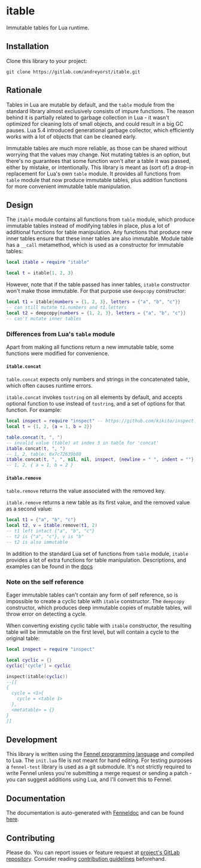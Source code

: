 # itable

Immutable tables for Lua runtime.

## Installation

Clone this library to your project:

    git clone https://gitlab.com/andreyorst/itable.git

## Rationale

Tables in Lua are mutable by default, and the `table` module from the standard library almost exclusively consists of impure functions.
The reason behind it is partially related to garbage collection in Lua - it wasn't optimized for cleaning lots of small objects, and could result in a big GC pauses.
Lua 5.4 introduced generational garbage collector, which efficiently works with a lot of objects that can be cleaned early.

Immutable tables are much more reliable, as those can be shared without worrying that the values may change.
Not mutating tables is an option, but there's no guarantees that some function won't alter a table it was passed, either by mistake, or intentionally.
This library is meant as (sort of) a drop-in replacement for Lua's own `table` module.
It provides all functions from `table` module that now produce immutable tables, plus addition functions for more convenient immutable table manipulation.

## Design

The `itable` module contains all functions from `table` module, which produce immutable tables instead of modifying tables in place, plus a lot of additional functions for table manipulation.
Any functions that produce new inner tables ensure that these inner tables are also immutable.
Module table has a `__call` metamethod, which is used as a constructor for immutable tables:

``` lua
local itable = require "itable"

local t = itable{1, 2, 3}
```

However, note that if the table passed has inner tables, `itable` constructor won't make those immutable.
For that purpose use `deepcopy` constructor:

``` lua
local t1 = itable{numbers = {1, 2, 3}, letters = {"a", "b", "c"}}
-- can still mutate t1.numbers and t1.letters
local t2 = deepcopy{numbers = {1, 2, 3}, letters = {"a", "b", "c"}}
-- can't mutate inner tables
```

### Differences from Lua's `table` module

Apart from making all functions return a new immutable table, some functions were modified for convenience.

#### `itable.concat`

`table.concat` expects only numbers and strings in the concatenated table, which often causes runtime errors.

`itable.concat` invokes `tostring` on all elements by default, and accepts optional function to use instead of `tostring`, and a set of options for that function.
For example:

``` lua
local inspect = require "inspect" -- https://github.com/kikito/inspect.lua
local t = {1, 2, {a = 1, b = 2}}

table.concat(t, ", ")
-- invalid value (table) at index 3 in table for 'concat'
itable.concat(t, ", ")
-- 1, 2, table: 0x7c72639b80
itable.concat(t, ", ", nil, nil, inspect, {newline = " ", indent = ""})
-- 1, 2, { a = 1, b = 2 }
```

#### `itable.remove`

`table.remove` returns the value associated with the removed key.

`itable.remove` returns a new table as its first value, and the removed value as a second value:

``` lua
local t1 = {"a", "b", "c"}
local t2, v = itable.remove(t1, 2)
-- t1 left intact {"a", "b", "c"}
-- t2 is {"a", "c"}, v is "b"
-- t2 is also immutable
```

In addition to the standard Lua set of functions from `table` module, `itable` provides a lot of extra functions for table manipulation.
Descriptions, and examples can be found in the [docs](doc/itable.md)

### Note on the self reference

Eager immutable tables can't contain any form of self reference, so is impossible to create a cyclic table with `itable` constructor.
The `deepcopy` constructor, which produces deep immutable copies of mutable tables, will throw error on detecting a cycle.

When converting existing cyclic table with `itable` constructor, the resulting table will be immutable on the first level, but will contain a cycle to the original table:

``` lua
local inspect = require "inspect"

local cyclic = {}
cyclic['cycle'] = cyclic

inspect(itable(cyclic))
--[[
{
  cycle = <1>{
    cycle = <table 1>
  },
  <metatable> = {}
}
]]
```

## Development

This library is written using the [Fennel programming language](https://fennel-lang.org) and compiled to Lua.
The `init.lua` file is not meant for hand editing.
For testing purposes a `fennel-test` library is used as a git submodule.
It's not strictly required to write Fennel unless you're submitting a merge request or sending a patch - you can suggest additions using Lua, and I'll convert this to Fennel.

## Documentation

The documentation is auto-generated with [Fenneldoc](https://gitlab.com/andreyorst/fenneldoc) and can be found [here](https://gitlab.com/andreyorst/itable/-/tree/master/doc).

## Contributing

Please do.
You can report issues or feature request at [project's GitLab repository](https://gitlab.com/andreyorst/itable).
Consider reading [contribution guidelines](https://gitlab.com/andreyorst/itable/-/blob/master/CONTRIBUTING.md) beforehand.

<!--  LocalWords:  metamethod metatable Lua metamethods itable GC
      LocalWords:  Lua's GitLab submodule
 -->

